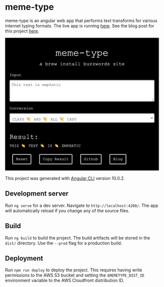 # meme-type

meme-type is an angular web app that performs text transforms for various internet typing formats. The live app is running [here](https://memetype.brewinstallbuzzwords.com). See the blog post for this project [here](https://www.brewinstallbuzzwords.com/posts/meme-type).

![Screenshot](https://github.com/brew-install-buzzwords/meme-type/blob/develop/github-resources/app-screenshot.png)

This project was generated with [Angular CLI](https://github.com/angular/angular-cli) version 10.0.2.

## Development server

Run `ng serve` for a dev server. Navigate to `http://localhost:4200/`. The app will automatically reload if you change any of the source files.

## Build

Run `ng build` to build the project. The build artifacts will be stored in the `dist/` directory. Use the `--prod` flag for a production build.

## Deployment

Run `npm run deploy` to deploy the project. This requires having write permissions to the AWS S3 bucket and setting the `$MEMETYPE_DIST_ID` environment variable to the AWS Cloudfront distribution ID.
